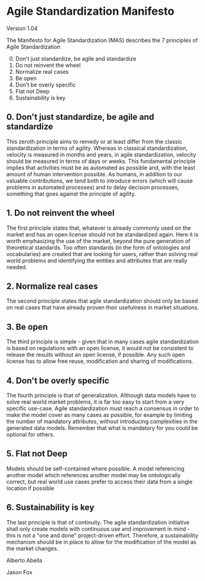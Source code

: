 # Agile Standardization Manifesto 
Version 1.04

The Manifesto for Agile Standardization (MAS) describes the 7 principles of Agile Standardization

0. Don't just standardize, be agile and standardize
1. Do not reinvent the wheel
2. Normalize real cases
3. Be open
4. Don't be overly specific
5. Flat not Deep
6. Sustainability is key


## 0. Don't just standardize, be agile and standardize
This zeroth principle aims to remedy or at least differ from the classic standardization in terms of agility. Whereas in classical standardization, velocity is measured in months and years, in agile standardization, velocity should be measured in terms of days or weeks. This fundamental principle implies that activities must be as automated as possible and, with the least amount of human intervention possible. As humans, in addition to our valuable contributions, we tend both to introduce errors (which will cause problems in automated processes) and to delay decision processes, something that goes against the principle of agility.

## 1. Do not reinvent the wheel
The first principle states that, whatever is already commonly used on the market and has an open license should not be standardized again. Here it is worth emphasizing the use of the market, beyond the pure generation of theoretical standards. Too often standards (in the form of ontologies and vocabularies) are created that are looking for users, rather than solving real world problems and identifying the entities and attributes that are really needed.

## 2. Normalize real cases
The second principle states that agile standardization should only be based on real cases that have already proven their usefulness in market situations.

## 3. Be open
The third principle is simple - given that in many cases agile standardization is based on regulations with an open license, it would not be consistent to release the results without an open license, if possible. Any such open license has to allow free reuse, modification and sharing of modifications.

## 4. Don't be overly specific
The fourth principle is that of generalization. Although data models have to solve real world market problems, it is far too easy to start from a very specific use-case. Agile standardization must reach a consensus in order to make the model cover as many cases as possible, for example by limiting the number of mandatory attributes, without introducing complexities in the generated data models. Remember that what is mandatory for you could be optional for others.

## 5. Flat not Deep
Models should be self-contained where possible. A model referencing another model which references another model may be ontologically correct, but real world use cases prefer to access their data from a single location if possible

## 6. Sustainability is key
The last principle is that of continuity. The agile standardization initiative shall only create models with continuous use and improvement in mind - this is not a "one and done" project-driven effort. Therefore, a sustainability mechanism should be in place to allow for the modification of the model as the market changes.


Alberto Abella

Jason Fox 